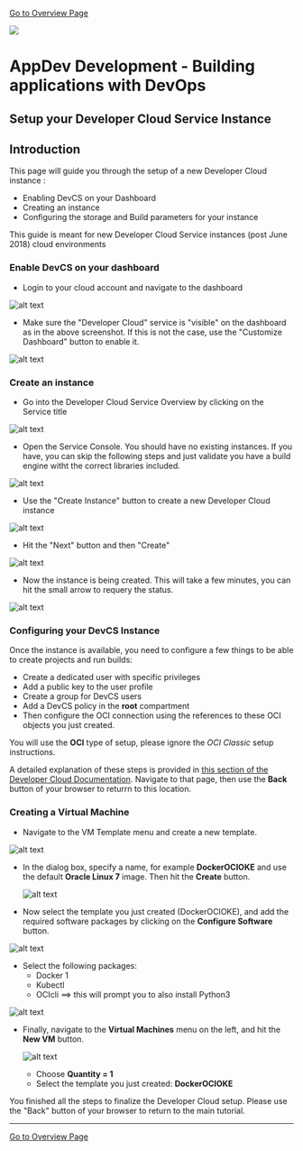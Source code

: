 [Go to Overview Page](README.md)

![](images/customer.logo2.png)
# AppDev Development - Building applications with DevOps #
## Setup your Developer Cloud Service Instance ##

## Introduction ##

This page will guide you through the setup of a new Developer Cloud instance :
- Enabling DevCS on your Dashboard
- Creating an instance
- Configuring the storage and Build parameters for your instance

This guide is meant for new Developer Cloud Service instances (post June 2018) cloud environments

### Enable DevCS on your dashboard ###

- Login to your cloud account and navigate to the dashboard

![alt text](images/devcs/dashboard.png)



- Make sure the "Developer Cloud" service is "visible" on the dashboard as in the above screenshot.  If this is not the case, use the "Customize Dashboard" button to enable it.

![alt text](images/devcs/customize.png)

### Create an instance ###

- Go into the Developer Cloud Service Overview by clicking on the Service title

![alt text](images/devcs/service.png)

- Open the Service Console.  You should have no existing instances.  If you have, you can skip the following steps and just validate you have a build engine witht the correct libraries included.

![alt text](images/devcs/empty.png)

- Use the "Create Instance" button to create a new Developer Cloud instance

![alt text](images/devcs/create.png)

- Hit the "Next" button and then "Create"

![alt text](images/devcs/confirm.png)

- Now the instance is being created.  This will take a few minutes, you can hit the small arrow to requery the status.

![alt text](images/devcs/creating.png)


### Configuring your DevCS Instance ###

Once the instance is available, you need to configure a few things to be able to create projects and run builds:

- Create a dedicated user with specific privileges
- Add a public key to the user profile
- Create a group for DevCS users
- Add a DevCS policy in the **root** compartment
- Then configure the OCI connection using the references to these OCI objects you just created.

You will use the **OCI** type of setup, please ignore the *OCI Classic* setup instructions.

A detailed explanation of these steps is provided in [this section of the Developer Cloud Documentation](https://docs.oracle.com/en/cloud/paas/developer-cloud/csdcs/service-setup.html#GUID-0FCE0C4F-75F4-43BC-8699-EBE039DA5E7A).  Navigate to that page, then use the **Back** button of your browser to returrn to this location.



### Creating a Virtual Machine

- Navigate to the VM Template menu and create a new template.

![alt text](images/devcs/newTemplate.png)



- In the dialog box, specify a name, for example **DockerOCIOKE**  and use the default **Oracle Linux 7** image.  Then hit the **Create** button.

  ![alt text](images/devcs/im04.png)


- Now select the template you just created (DockerOCIOKE), and add the required software packages by clicking on the **Configure Software** button.

![alt text](images/devcs/im05.png)

- Select the following packages:
  - Docker 1
  - Kubectl
  - OCIcli ==> this will prompt you to also install Python3

![alt text](images/devcs/im06.png)



- Finally, navigate to the **Virtual Machines** menu on the left, and hit the **New VM** button.

  ![alt text](images/devcs/im07.png)

  - Choose **Quantity = 1**
  - Select the template you just created: **DockerOCIOKE**

You finished all the steps to finalize the Developer Cloud setup.  Please use the "Back" button of your browser to return to the main tutorial.



 

---

[Go to Overview Page](README.md)

